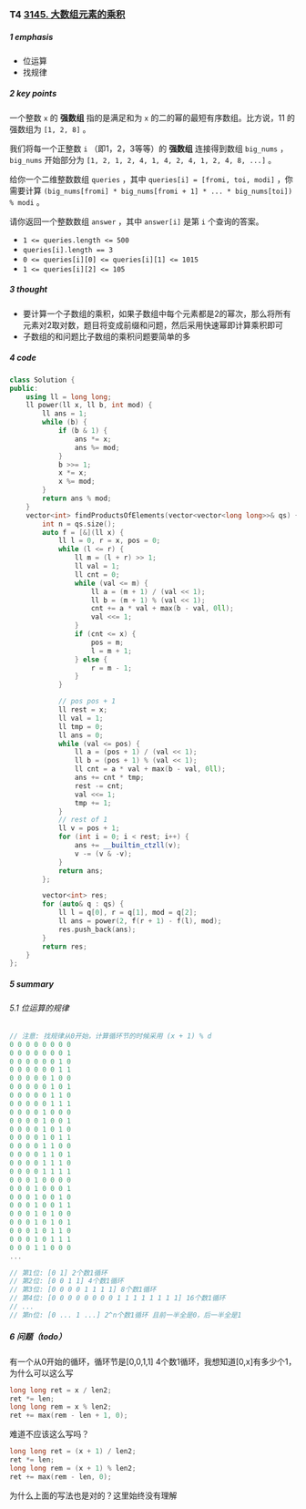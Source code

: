 ### T4 [3145. 大数组元素的乘积](https://leetcode.cn/problems/find-products-of-elements-of-big-array/)

##### 1 emphasis

* 位运算
* 找规律



##### 2 key points

一个整数 `x` 的 **强数组** 指的是满足和为 `x` 的二的幂的最短有序数组。比方说，11 的强数组为 `[1, 2, 8]` 。

我们将每一个正整数 `i` （即1，2，3等等）的 **强数组** 连接得到数组 `big_nums` ，`big_nums` 开始部分为 `[1, 2, 1, 2, 4, 1, 4, 2, 4, 1, 2, 4, 8, ...]` 。

给你一个二维整数数组 `queries` ，其中 `queries[i] = [fromi, toi, modi]` ，你需要计算 `(big_nums[fromi] * big_nums[fromi + 1] * ... * big_nums[toi]) % modi` 。

请你返回一个整数数组 `answer` ，其中 `answer[i]` 是第 `i` 个查询的答案。

- `1 <= queries.length <= 500`
- `queries[i].length == 3`
- `0 <= queries[i][0] <= queries[i][1] <= 1015`
- `1 <= queries[i][2] <= 105`



##### 3 thought

* 要计算一个子数组的乘积，如果子数组中每个元素都是2的幂次，那么将所有元素对2取对数，题目将变成前缀和问题，然后采用快速幂即计算乘积即可
* 子数组的和问题比子数组的乘积问题要简单的多



##### 4 code

```cpp
class Solution {
public:
    using ll = long long;
    ll power(ll x, ll b, int mod) {
        ll ans = 1;
        while (b) {
            if (b & 1) {
                ans *= x;
                ans %= mod;
            }
            b >>= 1;
            x *= x;
            x %= mod;
        }
        return ans % mod;
    }
    vector<int> findProductsOfElements(vector<vector<long long>>& qs) {
        int n = qs.size();
        auto f = [&](ll x) {
            ll l = 0, r = x, pos = 0;
            while (l <= r) {
                ll m = (l + r) >> 1;
                ll val = 1;
                ll cnt = 0;
                while (val <= m) {
                    ll a = (m + 1) / (val << 1);
                    ll b = (m + 1) % (val << 1);
                    cnt += a * val + max(b - val, 0ll);
                    val <<= 1;
                }
                if (cnt <= x) {
                    pos = m;
                    l = m + 1;
                } else {
                    r = m - 1;
                }
            }

            // pos pos + 1
            ll rest = x;
            ll val = 1;
            ll tmp = 0;
            ll ans = 0;
            while (val <= pos) {
                ll a = (pos + 1) / (val << 1);
                ll b = (pos + 1) % (val << 1);
                ll cnt = a * val + max(b - val, 0ll);
                ans += cnt * tmp;
                rest -= cnt;
                val <<= 1;
                tmp += 1;
            }
            // rest of 1
            ll v = pos + 1;
            for (int i = 0; i < rest; i++) {
                ans += __builtin_ctzll(v);
                v -= (v & -v);
            }
            return ans;
        };

        vector<int> res;
        for (auto& q : qs) {
            ll l = q[0], r = q[1], mod = q[2];
            ll ans = power(2, f(r + 1) - f(l), mod);
            res.push_back(ans);
        }
        return res;
    }
};
```



##### 5 summary

###### 5.1 位运算的规律

```cpp
// 注意: 找规律从0开始，计算循环节的时候采用 (x + 1) % d
0 0 0 0 0 0 0 0 
0 0 0 0 0 0 0 1 
0 0 0 0 0 0 1 0 
0 0 0 0 0 0 1 1
0 0 0 0 0 1 0 0 
0 0 0 0 0 1 0 1 
0 0 0 0 0 1 1 0 
0 0 0 0 0 1 1 1   
0 0 0 0 1 0 0 0
0 0 0 0 1 0 0 1
0 0 0 0 1 0 1 0
0 0 0 0 1 0 1 1
0 0 0 0 1 1 0 0
0 0 0 0 1 1 0 1
0 0 0 0 1 1 1 0
0 0 0 0 1 1 1 1
0 0 0 1 0 0 0 0
0 0 0 1 0 0 0 1
0 0 0 1 0 0 1 0  
0 0 0 1 0 0 1 1
0 0 0 1 0 1 0 0
0 0 0 1 0 1 0 1
0 0 0 1 0 1 1 0
0 0 0 1 0 1 1 1
0 0 0 1 1 0 0 0
...

// 第1位: [0 1] 2个数1循环
// 第2位: [0 0 1 1] 4个数1循环
// 第3位: [0 0 0 0 1 1 1 1] 8个数1循环
// 第4位: [0 0 0 0 0 0 0 0 1 1 1 1 1 1 1 1] 16个数1循环
// ...
// 第n位: [0 ... 1 ...] 2^n个数1循环 且前一半全是0，后一半全是1
```



##### 6 问题（todo）

有一个从0开始的循环，循环节是[0,0,1,1] 4个数1循环，我想知道[0,x]有多少个1，为什么可以这么写

```cpp
long long ret = x / len2;
ret *= len;
long long rem = x % len2;
ret += max(rem - len + 1, 0);  
```

难道不应该这么写吗？

```cpp
long long ret = (x + 1) / len2;
ret *= len;
long long rem = (x + 1) % len2;
ret += max(rem - len, 0);  
```

为什么上面的写法也是对的？这里始终没有理解